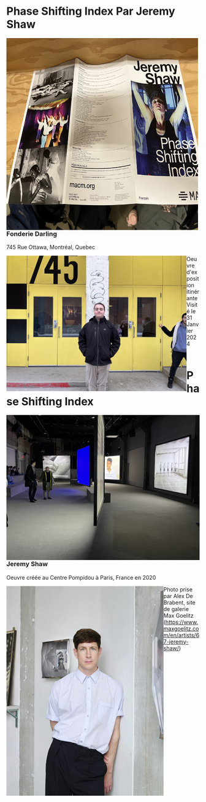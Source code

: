 # Phase Shifting Index Par Jeremy Shaw
<img align="left" width="500" height="500" src="media/brochure_complete.jpg">

### <p align="left">Fonderie Darling</p>
<p align="left">745 Rue Ottawa, Montréal, Quebec</p>
<img align="left" width="470" src="media/entrer_fonderie_darling.jpg">

Oeuvre d'exposition itinérante <br>
Visité le 31 Janvier 2024 <br>
<br>
# Phase Shifting Index
<img align="right" width="560" src="media/vue_ensemble_oeuvre.jpg">

### <p align="left">Jeremy Shaw</p>
Oeuvre créée au Centre Pompidou à Paris, France en 2020

<img align="left" width="410" src="media/jeremy_shaw.webp">

Photo prise par Alex De Brabent, site de galerie Max Goelitz
(https://www.maxgoelitz.com/en/artists/67-jeremy-shaw/)

